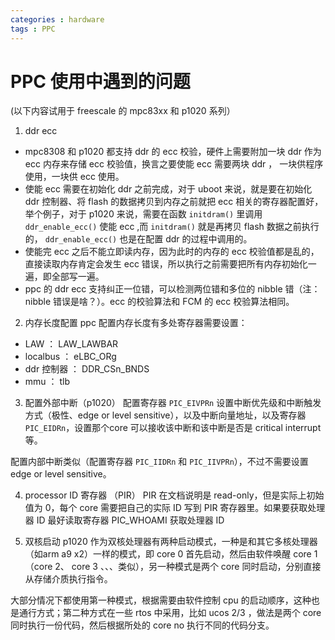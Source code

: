 ```yaml
---
categories : hardware
tags : PPC
---
```


PPC 使用中遇到的问题
===

(以下内容试用于 freescale 的 mpc83xx 和 p1020 系列）

1. ddr ecc
  - mpc8308 和 p1020 都支持 ddr 的 ecc 校验，硬件上需要附加一块 ddr 作为 ecc 内存来存储 ecc 校验值，换言之要使能 ecc 需要两块 ddr ， 一块供程序使用，一块供 ecc 使用。
  - 使能 ecc 需要在初始化 ddr 之前完成，对于 uboot 来说，就是要在初始化 ddr 控制器、将 flash 的数据拷贝到内存之前就把 ecc 相关的寄存器配置好，举个例子，对于 p1020 来说，需要在函数 `initdram()` 里调用 `ddr_enable_ecc()` 使能 ecc ,而 `initdram()` 就是再拷贝 flash 数据之前执行的， `ddr_enable_ecc()` 也是在配置 ddr 的过程中调用的。
  - 使能完 ecc 之后不能立即读内存，因为此时的内存的 ecc 校验值都是乱的，直接读取内存肯定会发生 ecc 错误，所以执行之前需要把所有内存初始化一遍，即全部写一遍。
  - ppc 的 ddr ecc 支持纠正一位错，可以检测两位错和多位的 nibble 错（注：nibble 错误是啥？）。ecc 的校验算法和 FCM 的 ecc 校验算法相同。

2. 内存长度配置
  ppc 配置内存长度有多处寄存器需要设置：
  - LAW ： LAW_LAWBAR
  - localbus ： eLBC_ORg
  - ddr 控制器 ： DDR_CSn_BNDS
  - mmu ： tlb

3. 配置外部中断（p1020）
  配置寄存器 `PIC_EIVPRn` 设置中断优先级和中断触发方式（极性、edge or level sensitive），以及中断向量地址，以及寄存器 `PIC_EIDRn`，设置那个core 可以接收该中断和该中断是否是 critical interrupt 等。

  配置内部中断类似（配置寄存器 `PIC_IIDRn` 和 `PIC_IIVPRn`），不过不需要设置 edge or level sensitive。

4. processor ID 寄存器 （PIR）
  PIR 在文档说明是 read-only，但是实际上初始值为 0，每个 core 需要把自己的实际 ID 写到 PIR 寄存器里。如果要获取处理器 ID 最好读取寄存器 PIC_WHOAMI 获取处理器 ID

5. 双核启动
  p1020 作为双核处理器有两种启动模式，一种是和其它多核处理器（如arm a9 x2）一样的模式，即 core 0 首先启动，然后由软件唤醒 core 1 （core 2、 core 3 、、、类似），另一种模式是两个 core 同时启动，分别直接从存储介质执行指令。

  大部分情况下都使用第一种模式，根据需要由软件控制 cpu 的启动顺序，这种也是通行方式；第二种方式在一些 rtos 中采用，比如 ucos 2/3 ，做法是两个 core 同时执行一份代码，然后根据所处的 core no 执行不同的代码分支。



